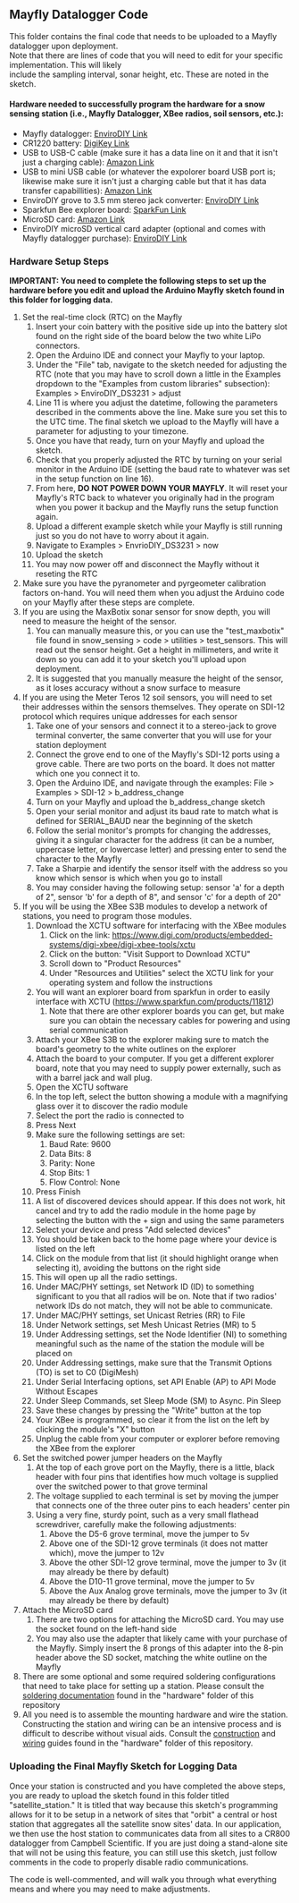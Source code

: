 ## Mayfly Datalogger Code

This folder contains the final code that needs to be uploaded to a Mayfly datalogger upon deployment.  
Note that there are lines of code that you will need to edit for your specific implementation. This will likely  
include the sampling interval, sonar height, etc. These are noted in the sketch.

#### Hardware needed to successfully program the hardware for a snow sensing station (i.e., Mayfly Datalogger, XBee radios, soil sensors, etc.):
- Mayfly datalogger: [EnviroDIY Link](https://www.envirodiy.org/product/envirodiy-mayfly-data-logger/)
- CR1220 battery: [DigiKey Link](https://www.digikey.com/en/products/detail/panasonic-bsg/CR1220/269740?s=N4IgTCBcDaIA4AYDMSC0A7AJiAugXyA)
- USB to USB-C cable (make sure it has a data line on it and that it isn't just a charging cable): [Amazon Link](https://www.amazon.com/Anker-2-Pack-Premium-Samsung-Galaxy/dp/B07DD5YHMH/ref=sr_1_1?crid=OCEUG0LMDYLP&dib=eyJ2IjoiMSJ9.IcOZhxxaDPccd7D_9PJSez4TC7ZeslNm1EJdKPeQneHBEF-uoIV7LasPMxWyuM_Vya40K-iyPyMg6v_H45wy6mzKXxt6s3OYqWP5zhy1B9J-1LUpHezs29_rckwloWXBiXYf8MJ05P_svLPunlYzUe7gQfveNh-Zn7VBKaGt_9iWLG-n9virw4ACfWX6lJk2vqfw9e2OuA637VG6T4SehBXUF63MhLmMbi_0Qzeq_wo.LhyREBSKszocFqOQPSyZ6cSP8CXedu0OlJd6lyo4osc&dib_tag=se&keywords=usb+to+usb+c+cable&qid=1731527951&sprefix=usb+to%2Caps%2C163&sr=8-1)
- USB to mini USB cable (or whatever the expolorer board USB port is; likewise make sure it isn't just a charging cable but that it has data transfer capabillities): [Amazon Link](https://www.amazon.com/Amazon-Basics-Charging-Transfer-Gold-Plated/dp/B00NH11N5A/ref=sr_1_1?crid=1Z0FIFVVCXG0W&dib=eyJ2IjoiMSJ9.shJPkvHWsKPPj2XvYAPBmNL50UHskMqo16gwTKuFBExp4vatt4_0_judiSkXn9R6tbDUb6a3kQqJNT5YGJOsxUhNdQeKjHa2TSXLJMGJsOYR2U7iZSGto64mWcN8Ry-DeZc0ZJN7BWq3frLdTGhZROKR3tVtsDp0j_9M-VZgzCQyn5KyGpybJtvbnLpKkE27-dP30L9B274XFoM36szpTkp7nA3GOI8wVNV5Ls5fB40.ROudX9YX1I-bUxWiohZX6eGvnMZE8h9sToyxZ6urNi4&dib_tag=se&keywords=usb+to+mini+usb&qid=1731528058&sprefix=usb+to+mini+usb%2Caps%2C140&sr=8-1)
- EnviroDIY grove to 3.5 mm stereo jack converter: [EnviroDIY Link](https://www.envirodiy.org/product/envirodiy-grove-to-3-5mm-stereo-jack-pack-of-2/) 
- Sparkfun Bee explorer board: [SparkFun Link](https://www.sparkfun.com/products/11812)
- MicroSD card: [Amazon Link](https://www.amazon.com/PNY-Elite-X-microSDXC-Memory-3-Pack/dp/B08T6QSBPJ/ref=sxts_b2b_sx_reorder_acb_customer?content-id=amzn1.sym.f63a3b0b-3a29-4a8e-8430-073528fe007f%3Aamzn1.sym.f63a3b0b-3a29-4a8e-8430-073528fe007f&crid=3FKIWN7XO0G1T&cv_ct_cx=microsd&dib=eyJ2IjoiMSJ9.CDXdRBTTK5D7gOhcosDwDLRO1-udc6y3OmsZ_IS6n-M._me_VA9t2B5s1D-KL36yualKHhDRDZhm8OcrubA44I4&dib_tag=se&keywords=microsd&pd_rd_i=B08T6QSBPJ&pd_rd_r=899f26f9-a4e7-49c0-8751-6ac8cb32a7d3&pd_rd_w=V2sb6&pd_rd_wg=wIW2M&pf_rd_p=f63a3b0b-3a29-4a8e-8430-073528fe007f&pf_rd_r=2MNHMDSCGZH55X2MG5D5&qid=1731528178&sbo=RZvfv%2F%2FHxDF%2BO5021pAnSA%3D%3D&sprefix=microsd%2Caps%2C237&sr=1-1-9f062ed5-8905-4cb9-ad7c-6ce62808241a)
- EnviroDIY microSD vertical card adapter (optional and comes with Mayfly datalogger purchase): [EnviroDIY Link](https://www.envirodiy.org/product/envirodiy-vertical-microsd-card-adapter-pack-of-5/)

### Hardware Setup Steps
**IMPORTANT: You need to complete the following steps to set up the hardware before you edit and upload the Arduino Mayfly sketch found in this folder for logging data.**   

1. Set the real-time clock (RTC) on the Mayfly
	1. Insert your coin battery with the positive side up into the battery slot found on the right side of the board below the two white LiPo connectors.
	2. Open the Arduino IDE and connect your Mayfly to your laptop.
	3. Under the "File" tab, navigate to the sketch needed for adjusting the RTC (note that you may have to scroll down a little in the Examples dropdown to the "Examples from custom libraries" subsection): Examples > EnviroDIY_DS3231 > adjust
	4. Line 11 is where you adjust the datetime, following the parameters described in the comments above the line. Make sure you set this to the UTC time. The final sketch we upload to the Mayfly will have a parameter for adjusting to your timezone.
	5. Once you have that ready, turn on your Mayfly and upload the sketch.
	6. Check that you properly adjusted the RTC by turning on your serial monitor in the Arduino IDE (setting the baud rate to whatever was set in the setup function on line 16).
	7. From here, **DO NOT POWER DOWN YOUR MAYFLY**. It will reset your Mayfly's RTC back to whatever you originally had in the program when you power it backup and the Mayfly runs the setup function again.
	8. Upload a different example sketch while your Mayfly is still running just so you do not have to worry about it again.
	9. Navigate to Examples > EnvrioDIY_DS3231 > now
	10. Upload the sketch
	11. You may now power off and disconnect the Mayfly without it reseting the RTC
2. Make sure you have the pyranometer and pyrgeometer calibration factors on-hand. You will need them when you adjust the Arduino code on your Mayfly after these steps are complete.
3. If you are using the MaxBotix sonar sensor for snow depth, you will need to measure the height of the sensor.
	1. You can manually measure this, or you can use the "test_maxbotix" file found in snow_sensing > code > utilities > test_sensors. This will read out the sensor height. Get a height in millimeters, and write it down so you can add it to your sketch you'll upload upon deployment.
	2. It is suggested that you manually measure the height of the sensor, as it loses accuracy without a snow surface to measure
4. If you are using the Meter Teros 12 soil sensors, you will need to set their addresses within the sensors themselves. They operate on SDI-12 protocol which requires unique addresses for each sensor
	1. Take one of your sensors and connect it to a stereo-jack to grove terminal converter, the same converter that you will use for your station deployment
	2. Connect the grove end to one of the Mayfly's SDI-12 ports using a grove cable. There are two ports on the board. It does not matter which one you connect it to.
	3. Open the Arduino IDE, and navigate through the examples: File > Examples > SDI-12 > b_address_change
	4. Turn on your Mayfly and upload the b_address_change sketch
	5. Open your serial monitor and adjust its baud rate to match what is defined for SERIAL_BAUD near the beginning of the sketch
	6. Follow the serial monitor's prompts for changing the addresses, giving it a singular character for the address (it can be a number, uppercase letter, or lowercase letter) and pressing enter to send the character to the Mayfly
	7. Take a Sharpie and identify the sensor itself with the address so you know which sensor is which when you go to install
	8. You may consider having the following setup: sensor 'a' for a depth of 2", sensor 'b' for a depth of 8", and sensor 'c' for a depth of 20"
5. If you will be using the XBee S3B modules to develop a network of stations, you need to program those modules.
	1. Download the XCTU software for interfacing with the XBee modules
		1. Click on the link: https://www.digi.com/products/embedded-systems/digi-xbee/digi-xbee-tools/xctu
		2. Click on the button: "Visit Support to Download XCTU"
		3. Scroll down to "Product Resources"
		4. Under "Resources and Utilities" select the XCTU link for your operating system and follow the instructions
	2. You will want an explorer board from sparkfun in order to easily interface with XCTU (https://www.sparkfun.com/products/11812)
		1. Note that there are other explorer boards you can get, but make sure you can obtain the necessary cables for powering and using serial communication
	3. Attach your XBee S3B to the explorer making sure to match the board's geometry to the white outlines on the explorer
	4. Attach the board to your computer. If you get a different explorer board, note that you may need to supply power externally, such as with a barrel jack and wall plug.
	5. Open the XCTU software
	6. In the top left, select the button showing a module with a magnifying glass over it to discover the radio module
	7. Select the port the radio is connected to
	8. Press Next
	9. Make sure the following settings are set:
		1. Baud Rate: 9600
		2. Data Bits: 8
		3. Parity: None
		4. Stop Bits: 1
		5. Flow Control: None
	10. Press Finish
	11. A list of discovered devices should appear. If this does not work, hit cancel and try to add the radio module in the home page by selecting the button with the + sign and using the same parameters
	12. Select your device and press "Add selected devices"
	13. You should be taken back to the home page where your device is listed on the left
	14. Click on the module from that list (it should highlight orange when selecting it), avoiding the buttons on the right side
	15. This will open up all the radio settings.
	16. Under MAC/PHY settings, set Network ID (ID) to something significant to you that all radios will be on. Note that if two radios' network IDs do not match, they will not be able to communicate.
	17. Under MAC/PHY settings, set Unicast Retries (RR) to File
	18. Under Network settings, set Mesh Unicast Retries (MR) to 5
	19. Under Addressing settings, set the Node Identifier (NI) to something meaningful such as the name of the station the module will be placed on
	20. Under Addressing settings, make sure that the Transmit Options (TO) is set to C0 (DigiMesh)
	21. Under Serial Interfacing options, set API Enable (AP) to API Mode Without Escapes
	22. Under Sleep Commands, set Sleep Mode (SM) to Async. Pin Sleep
	23. Save these changes by pressing the "Write" button at the top
	24. Your XBee is programmed, so clear it from the list on the left by clicking the module's "X" button
	25. Unplug the cable from your computer or explorer before removing the XBee from the explorer
6. Set the switched power jumper headers on the Mayfly
	1. At the top of each grove port on the Mayfly, there is a little, black header with four pins that identifies how much voltage is supplied over the switched power to that grove terminal
	2. The voltage supplied to each terminal is set by moving the jumper that connects one of the three outer pins to each headers' center pin
	3. Using a very fine, sturdy point, such as a very small flathead screwdriver, carefully make the following adjustments:
		1. Above the D5-6 grove terminal, move the jumper to 5v
		2. Above one of the SDI-12 grove terminals (it does not matter which), move the jumper to 12v
		3. Above the other SDI-12 grove terminal, move the jumper to 3v (it may already be there by default)
		4. Above the D10-11 grove terminal, move the jumper to 5v
		5. Above the Aux Analog grove terminals, move the jumper to 3v (it may already be there by default)
7. Attach the MicroSD card
	1. There are two options for attaching the MicroSD card. You may use the socket found on the left-hand side
	2. You may also use the adapter that likely came with your purchase of the Mayfly. Simply insert the 8 prongs of this adapter into the 8-pin header above the SD socket, matching the white outline on the Mayfly
8. There are some optional and some required soldering configurations that need to take place for setting up a station. Please consult the [soldering documentation](https://github.com/CIROH-Snow/snow_sensing/blob/main/hardware/soldering_guide.md) found in the "hardware" folder of this repository
9. All you need is to assemble the mounting hardware and wire the station. Constructing the station and wiring can be an intensive process and is difficult to describe without visual aids. Consult the [construction](https://github.com/CIROH-Snow/snow_sensing/blob/main/hardware/construction_guide.md) and [wiring](https://github.com/CIROH-Snow/snow_sensing/blob/main/hardware/wiring_guide.md) guides found in the "hardware" folder of this repository.

### Uploading the Final Mayfly Sketch for Logging Data

Once your station is constructed and you have completed the above steps, you are ready to upload the sketch found in this folder titled "satellite_station."  It is titled that way because this sketch's programming allows for it to be setup in a network of sites that "orbit" a central or host station that aggregates all the satellite snow sites' data. In our application, we then use the host station to communicates data from all sites to a CR800 datalogger from Campbell Scientific. If you are just doing a stand-alone site that will not be using this feature, you can still use this sketch, just follow comments in the code to properly disable radio communications.

The code is well-commented, and will walk you through what everything means and where you may need to make adjustments.
